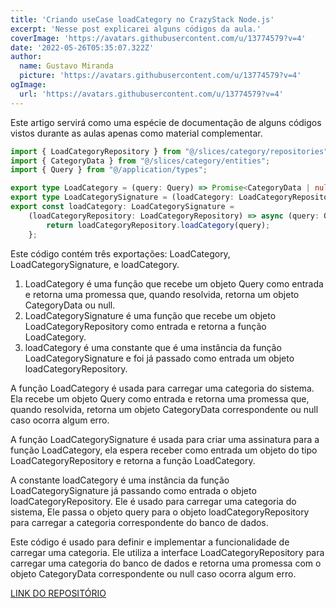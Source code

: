 ```yaml
---
title: 'Criando useCase loadCategory no CrazyStack Node.js'
excerpt: 'Nesse post explicarei alguns códigos da aula.'
coverImage: 'https://avatars.githubusercontent.com/u/13774579?v=4'
date: '2022-05-26T05:35:07.322Z'
author:
  name: Gustavo Miranda
  picture: 'https://avatars.githubusercontent.com/u/13774579?v=4'
ogImage:
  url: 'https://avatars.githubusercontent.com/u/13774579?v=4'
---
```

Este artigo servirá como uma espécie de documentação de alguns códigos vistos durante as aulas apenas como material complementar.

```typescript
import { LoadCategoryRepository } from "@/slices/category/repositories";
import { CategoryData } from "@/slices/category/entities";
import { Query } from "@/application/types";

export type LoadCategory = (query: Query) => Promise<CategoryData | null>;
export type LoadCategorySignature = (loadCategory: LoadCategoryRepository) => LoadCategory;
export const loadCategory: LoadCategorySignature =
    (loadCategoryRepository: LoadCategoryRepository) => async (query: Query) => {
        return loadCategoryRepository.loadCategory(query);
    };
``` 

Este código contém três exportações: LoadCategory, LoadCategorySignature, e loadCategory.

1. LoadCategory é uma função que recebe um objeto Query como entrada e retorna uma promessa que, quando resolvida, retorna um objeto CategoryData ou null.
2. LoadCategorySignature é uma função que recebe um objeto LoadCategoryRepository como entrada e retorna a função LoadCategory.
3. loadCategory é uma constante que é uma instância da função LoadCategorySignature e foi já passado como entrada um objeto loadCategoryRepository.

A função LoadCategory é usada para carregar uma categoria do sistema. Ela recebe um objeto Query como entrada e retorna uma promessa que, quando resolvida, retorna um objeto CategoryData correspondente ou null caso ocorra algum erro.

A função LoadCategorySignature é usada para criar uma assinatura para a função LoadCategory, ela espera receber como entrada um objeto do tipo LoadCategoryRepository e retorna a função LoadCategory.

A constante loadCategory é uma instância da função LoadCategorySignature já passando como entrada o objeto loadCategoryRepository. Ele é usado para carregar uma categoria do sistema, Ele passa o objeto query para o objeto loadCategoryRepository para carregar a categoria correspondente do banco de dados.

Este código é usado para definir e implementar a funcionalidade de carregar uma categoria. Ele utiliza a interface LoadCategoryRepository para carregar uma categoria do banco de dados e retorna uma promessa com o objeto CategoryData correspondente ou null caso ocorra algum erro.

[LINK DO REPOSITÓRIO](https://github.com/gumiranda/CrazyStackNodeJs)